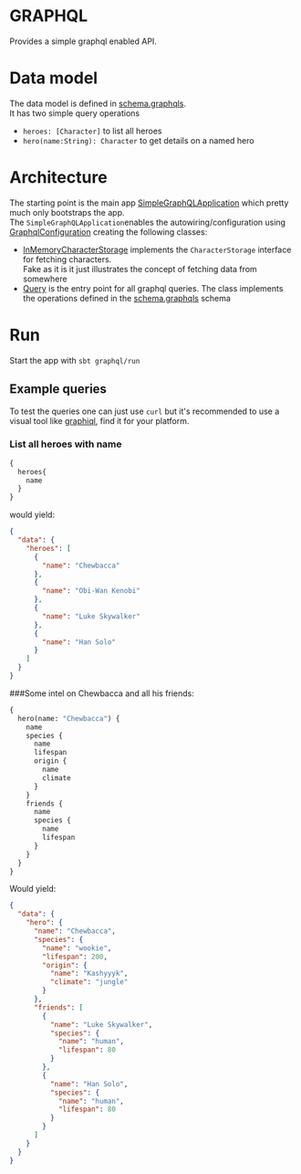 GRAPHQL
====

Provides a simple graphql enabled API.   

# Data model
The data model is defined in [schema.graphqls](src/main/resources/schema.graphqls).   
It has two simple query operations 
* `heroes: [Character]` to list all heroes
* `hero(name:String): Character` to get details on a named hero

# Architecture

The starting point is the main app [SimpleGraphQLApplication](src/main/java/org/dmonix/area51/SimpleGraphQLApplication.java) which pretty much only bootstraps the app.   
The `SimpleGraphQLApplication`enables the autowiring/configuration using [GraphqlConfiguration](src/main/java/org/dmonix/area51/GraphqlConfiguration.java) creating the following classes:
* [InMemoryCharacterStorage](src/main/java/org/dmonix/area51/InMemoryCharacterStorage.java) implements the `CharacterStorage` interface for fetching characters.  
Fake as it is it just illustrates the concept of fetching data from somewhere
* [Query](src/main/java/org/dmonix/area51/Query.java) is the entry point for all graphql queries. The class implements the operations defined in the [schema.graphqls](src/main/resources/schema.graphqls) schema

# Run
Start the app with `sbt graphql/run`


## Example queries
To test the queries one can just use `curl` but it's recommended to use a visual tool like [graphiql](https://github.com/graphql/graphiql), find it for your platform.
### List all heroes with name

```graphql
{
  heroes{
    name
  }
}
```
would yield:
```json
{
  "data": {
    "heroes": [
      {
        "name": "Chewbacca"
      },
      {
        "name": "Obi-Wan Kenobi"
      },
      {
        "name": "Luke Skywalker"
      },
      {
        "name": "Han Solo"
      }
    ]
  }
}
```
###Some intel on Chewbacca and all his friends:

```graphql
{
  hero(name: "Chewbacca") {
    name
    species {
      name
      lifespan
      origin {
        name
        climate
      }
    }
    friends {
      name
      species {
        name
        lifespan
      }
    }
  }
}
```
Would yield:
```json
{
  "data": {
    "hero": {
      "name": "Chewbacca",
      "species": {
        "name": "wookie",
        "lifespan": 200,
        "origin": {
          "name": "Kashyyyk",
          "climate": "jungle"
        }
      },
      "friends": [
        {
          "name": "Luke Skywalker",
          "species": {
            "name": "human",
            "lifespan": 80
          }
        },
        {
          "name": "Han Solo",
          "species": {
            "name": "human",
            "lifespan": 80
          }
        }
      ]
    }
  }
}
```